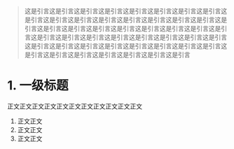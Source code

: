 > 这是引言这是引言这是引言这是引言这是引言这是引言这是引言这是引言这是引言这是引言这是引言这是引言这是引言这是引言这是引言这是引言这是引言这是引言这是引言这是引言这是引言这是引言这是引言这是引言这是引言这是引言这是引言这是引言这是引言这是引言这是引言这是引言这是引言这是引言这是引言这是引言这是引言这是引言这是引言这是引言这是引言这是引言这是引言这是引言这是引言这是引言这是引言这是引言

# 1. 一级标题

正文正文正文正文正文正文正文正文正文正文正文

1. 正文正文
2. 正文正文
3. 正文正文
